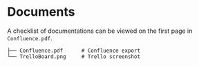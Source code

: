 # Documents

A checklist of documentations can be viewed on the first page in <code>Confluence.pdf</code>.

```
├── Confluence.pdf      # Confluence export
└── TrelloBoard.png     # Trello screenshot
```